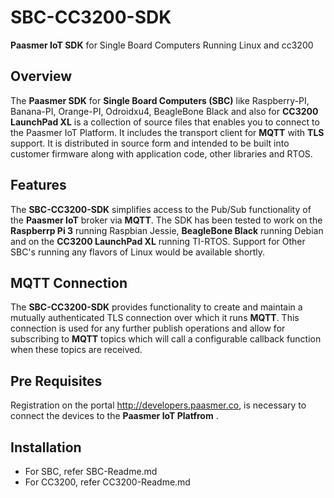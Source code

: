 # SBC-CC3200-SDK
**Paasmer IoT SDK** for Single Board Computers Running Linux and cc3200

## Overview

The **Paasmer SDK** for **Single Board Computers (SBC)** like Raspberry-PI, Banana-PI, Orange-PI, Odroidxu4, BeagleBone Black and also for **CC3200 LaunchPad XL** is a collection of source files that enables you to connect to the Paasmer IoT Platform. It includes the transport client for **MQTT** with **TLS** support.  It is distributed in source form and intended to be built into customer firmware along with application code, other libraries and RTOS.

## Features

The **SBC-CC3200-SDK** simplifies access to the Pub/Sub functionality of the **Paasmer IoT** broker via **MQTT**. The SDK has been tested to work on the **Raspberrp Pi 3** running Raspbian Jessie, **BeagleBone Black** running Debian and on the **CC3200 LaunchPad XL** running TI-RTOS. Support for Other SBC's running any flavors of Linux would be available shortly.

## MQTT Connection

The **SBC-CC3200-SDK** provides functionality to create and maintain a mutually authenticated TLS connection over which it runs **MQTT**. This connection is used for any further publish operations and allow for subscribing to **MQTT** topics which will call a configurable callback function when these topics are received.

## Pre Requisites

Registration on the portal http://developers.paasmer.co, is necessary to connect the devices to the **Paasmer IoT Platfrom** .

## Installation
* For SBC, refer SBC-Readme.md
* For CC3200, refer CC3200-Readme.md
